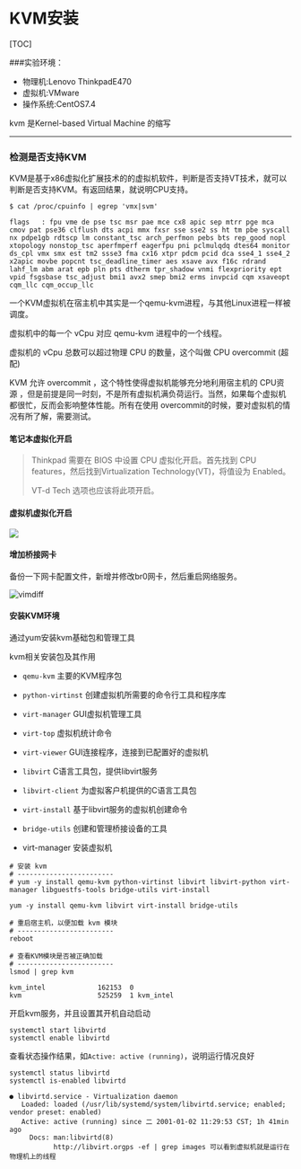 # KVM安装

[TOC]



###实验环境：

- 物理机:Lenovo ThinkpadE470
- 虚拟机:VMware
- 操作系统:CentOS7.4

kvm 是Kernel-based Virtual Machine 的缩写

___



### 检测是否支持KVM

KVM是基于x86虚拟化扩展技术的的虚拟机软件，判断是否支持VT技术，就可以判断是否支持KVM。有返回结果，就说明CPU支持。

```
$ cat /proc/cpuinfo | egrep 'vmx|svm'

flags   : fpu vme de pse tsc msr pae mce cx8 apic sep mtrr pge mca cmov pat pse36 clflush dts acpi mmx fxsr sse sse2 ss ht tm pbe syscall nx pdpe1gb rdtscp lm constant_tsc arch_perfmon pebs bts rep_good nopl xtopology nonstop_tsc aperfmperf eagerfpu pni pclmulqdq dtes64 monitor ds_cpl vmx smx est tm2 ssse3 fma cx16 xtpr pdcm pcid dca sse4_1 sse4_2 x2apic movbe popcnt tsc_deadline_timer aes xsave avx f16c rdrand lahf_lm abm arat epb pln pts dtherm tpr_shadow vnmi flexpriority ept vpid fsgsbase tsc_adjust bmi1 avx2 smep bmi2 erms invpcid cqm xsaveopt cqm_llc cqm_occup_llc
```

一个KVM虚拟机在宿主机中其实是一个qemu-kvm进程，与其他Linux进程一样被调度。

虚拟机中的每一个 vCpu 对应 qemu-kvm 进程中的一个线程。

虚拟机的 vCpu 总数可以超过物理 CPU 的数量，这个叫做 CPU overcommit (超配)

KVM 允许 overcommit ，这个特性使得虚拟机能够充分地利用宿主机的 CPU资源 ，但是前提是同一时刻，不是所有虚拟机满负荷运行。当然，如果每个虚拟机都很忙，反而会影响整体性能。所有在使用 overcommit的时候，要对虚拟机的情况有所了解，需要测试。

#### 笔记本虚拟化开启

> Thinkpad 需要在 BIOS 中设置 CPU 虚拟化开启。首先找到 CPU features，然后找到Virtualization Technology(VT)，将值设为 Enabled。
>
> VT-d Tech 选项也应该将此项开启。

#### 虚拟机虚拟化开启

![](E:\文档\KVM\虚拟机设置.png)

#### 增加桥接网卡

备份一下网卡配置文件，新增并修改br0网卡，然后重启网络服务。

![vimdiff](E:\文档\KVM\vimdiff.png)

#### 安装KVM环境

通过yum安装kvm基础包和管理工具

kvm相关安装包及其作用

- `qemu-kvm` 主要的KVM程序包
- `python-virtinst` 创建虚拟机所需要的命令行工具和程序库
- `virt-manager` GUI虚拟机管理工具
- `virt-top` 虚拟机统计命令
- `virt-viewer` GUI连接程序，连接到已配置好的虚拟机
- `libvirt` C语言工具包，提供libvirt服务
- `libvirt-client` 为虚拟客户机提供的C语言工具包
- `virt-install` 基于libvirt服务的虚拟机创建命令
- `bridge-utils` 创建和管理桥接设备的工具

- virt-manager 安装虚拟机


```
# 安装 kvm 
# ------------------------
# yum -y install qemu-kvm python-virtinst libvirt libvirt-python virt-manager libguestfs-tools bridge-utils virt-install

yum -y install qemu-kvm libvirt virt-install bridge-utils 

# 重启宿主机，以便加载 kvm 模块
# ------------------------
reboot

# 查看KVM模块是否被正确加载
# ------------------------
lsmod | grep kvm

kvm_intel             162153  0
kvm                   525259  1 kvm_intel
```

开启kvm服务，并且设置其开机自动启动

```
systemctl start libvirtd
systemctl enable libvirtd
```

查看状态操作结果，如`Active: active (running)`，说明运行情况良好

```
systemctl status libvirtd
systemctl is-enabled libvirtd

● libvirtd.service - Virtualization daemon
   Loaded: loaded (/usr/lib/systemd/system/libvirtd.service; enabled; vendor preset: enabled)
   Active: active (running) since 二 2001-01-02 11:29:53 CST; 1h 41min ago
     Docs: man:libvirtd(8)
           http://libvirt.orgps -ef | grep images 可以看到虚拟机就是运行在物理机上的线程
```



